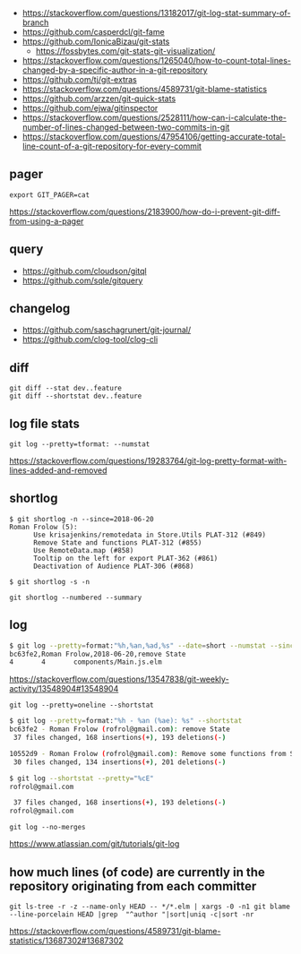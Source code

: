 - https://stackoverflow.com/questions/13182017/git-log-stat-summary-of-branch
- https://github.com/casperdcl/git-fame
- https://github.com/IonicaBizau/git-stats
  - https://fossbytes.com/git-stats-git-visualization/
- https://stackoverflow.com/questions/1265040/how-to-count-total-lines-changed-by-a-specific-author-in-a-git-repository
- https://github.com/tj/git-extras
- https://stackoverflow.com/questions/4589731/git-blame-statistics
- https://github.com/arzzen/git-quick-stats
- https://github.com/ejwa/gitinspector
- https://stackoverflow.com/questions/2528111/how-can-i-calculate-the-number-of-lines-changed-between-two-commits-in-git
- https://stackoverflow.com/questions/47954106/getting-accurate-total-line-count-of-a-git-repository-for-every-commit

## pager

`export GIT_PAGER=cat`

https://stackoverflow.com/questions/2183900/how-do-i-prevent-git-diff-from-using-a-pager

## query

- https://github.com/cloudson/gitql
- https://github.com/sqle/gitquery

## changelog

- https://github.com/saschagrunert/git-journal/
- https://github.com/clog-tool/clog-cli

## diff

```
git diff --stat dev..feature
git diff --shortstat dev..feature
```

## log file stats

`git log --pretty=tformat: --numstat`

https://stackoverflow.com/questions/19283764/git-log-pretty-format-with-lines-added-and-removed

## shortlog

```
$ git shortlog -n --since=2018-06-20
Roman Frolow (5):
      Use krisajenkins/remotedata in Store.Utils PLAT-312 (#849)
      Remove State and functions PLAT-312 (#855)
      Use RemoteData.map (#858)
      Tooltip on the left for export PLAT-362 (#861)
      Deactivation of Audience PLAT-306 (#868)
```

```
$ git shortlog -s -n
```

`git shortlog --numbered --summary`

## log

```bash
$ git log --pretty=format:"%h,%an,%ad,%s" --date=short --numstat --since=2018-06-01 --until=2018-06-20
bc63fe2,Roman Frolow,2018-06-20,remove State
4       4       components/Main.js.elm
```

https://stackoverflow.com/questions/13547838/git-weekly-activity/13548904#13548904

`git log --pretty=oneline --shortstat`

```bash
$ git log --pretty=format:"%h - %an (%ae): %s" --shortstat
bc63fe2 - Roman Frolow (rofrol@gmail.com): remove State
 37 files changed, 168 insertions(+), 193 deletions(-)

10552d9 - Roman Frolow (rofrol@gmail.com): Remove some functions from Store/Utils
 30 files changed, 134 insertions(+), 201 deletions(-)
```

```bash
$ git log --shortstat --pretty="%cE"
rofrol@gmail.com

 37 files changed, 168 insertions(+), 193 deletions(-)
rofrol@gmail.com
```

`git log --no-merges`

https://www.atlassian.com/git/tutorials/git-log

## how much lines (of code) are currently in the repository originating from each committer

```
git ls-tree -r -z --name-only HEAD -- */*.elm | xargs -0 -n1 git blame --line-porcelain HEAD |grep  "^author "|sort|uniq -c|sort -nr
```

https://stackoverflow.com/questions/4589731/git-blame-statistics/13687302#13687302

